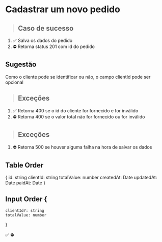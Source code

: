 # Cadastrar um novo pedido

> ## Caso de sucesso

1. ✅ Salva os dados do pedido
2. ⛔ Retorna status 201 com id do pedido

## Sugestão
Como o cliente pode se identificar ou não, o campo clientId pode ser opcional

> ## Exceções
1. ✅ Retorna 400 se o id do cliente for fornecido e for inválido
1. ⛔ Retorna 400 se o valor total não for fornecido ou for inválido

> ## Exceções
1. ⛔ Retorna 500 se houver alguma falha na hora de salvar os dados

## Table Order
{
  	id: string
    clientId: string
    totalValue: number
    createdAt: Date
    updatedAt: Date
    paidAt: Date
}

## Input Order {
    clientId?: string
    totalValue: number
  }

✅
⛔
